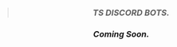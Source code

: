> ### <p align="center"> ***TS DISCORD BOTS.*** </p> 
  ### <p align="center"> *Coming Soon.* </p> 
#
